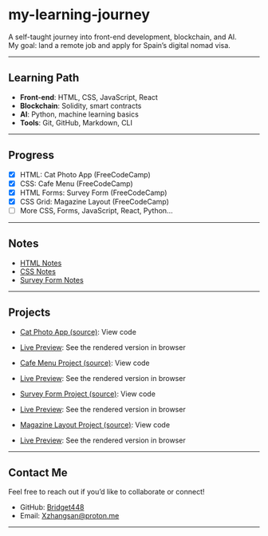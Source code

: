 # my-learning-journey

A self-taught journey into front-end development, blockchain, and AI.  
My goal: land a remote job and apply for Spain’s digital nomad visa.

---

## Learning Path

- **Front-end**: HTML, CSS, JavaScript, React  
- **Blockchain**: Solidity, smart contracts  
- **AI**: Python, machine learning basics  
- **Tools**: Git, GitHub, Markdown, CLI

---

## Progress

- [x] HTML: Cat Photo App (FreeCodeCamp)  
- [x] CSS: Cafe Menu (FreeCodeCamp)
- [x] HTML Forms: Survey Form (FreeCodeCamp)
- [x] CSS Grid: Magazine Layout (FreeCodeCamp)
- [ ] More CSS, Forms, JavaScript, React, Python...

---

## Notes

- [HTML Notes](html-notes.md)  
- [CSS Notes](css-notes.md)
- [Survey Form Notes](survey-form-notes.md)

---

## Projects

- [Cat Photo App (source)](cat-photo-app): View code  
- [Live Preview](cat-photo-app/index.html): See the rendered version in browser

- [Cafe Menu Project (source)](cafe-menu): View code  
- [Live Preview](cafe-menu/index.html): See the rendered version in browser

- [Survey Form Project (source)](survey-form): View code  
- [Live Preview](survey-form/index.html): See the rendered version in browser

- [Magazine Layout Project (source)](magazine-layout): View code 
- [Live Preview](magazine-layout/index.html): See the rendered version in browser

---

## Contact Me

Feel free to reach out if you’d like to collaborate or connect!

- GitHub: [Bridget448](https://github.com/Bridget448)
- Email: Xzhangsan@proton.me

---
